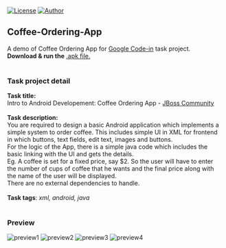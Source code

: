 [![License](https://img.shields.io/github/license/ezralazuardy/ChocoView.svg)](https://github.com/ezralazuardy/Coffee-Ordering-App/blob/master/LICENSE) [![Author](https://img.shields.io/badge/author-ezra%20lazuardy-blue.svg)](https://github.com/ezralazuardy) 

## Coffee-Ordering-App

A demo of Coffee Ordering App for [Google Code-in](https://codein.withgoogle.com) task project.<br>
<b>Download & run the</b> [.apk file.](https://github.com/ezralazuardy/Coffee-Ordering-App/blob/master/app/release/app-release.apk)
<br><br>
### Task project detail
<b>Task title:</b>
<br>
Intro to Android Developement: Coffee Ordering App - [JBoss Community](https://codein.withgoogle.com/organizations/jboss-community/)
<br><br>
<b>Task description:</b><br>
You are required to design a basic Android application which implements a simple system to order coffee. This includes simple UI in XML for frontend in which buttons, text fields, edit text, images and buttons.
<br>
For the logic of the App, there is a simple java code which includes the basic linking with the UI and gets the details.
<br>
Eg. A coffee is set for a fixed price, say $2. So the user will have to enter the number of cups of coffee that he wants and the final price along with the name of the user will be displayed.
<br>
There are no external dependencies to handle.
<br><br>
<b>Task tags</b>: <i>xml, android, java</i>
<br><br>
### Preview
![preview1](https://static.tinylab.tk/coffee-ordering-app/preview1.jpeg)
![preview2](https://static.tinylab.tk/coffee-ordering-app/preview2.jpeg)
![preview3](https://static.tinylab.tk/coffee-ordering-app/preview3.jpeg)
![preview4](https://static.tinylab.tk/coffee-ordering-app/preview4.jpeg)
